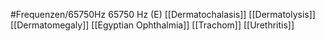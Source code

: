 #Frequenzen/65750Hz
65750 Hz (E)
[[Dermatochalasis]]
[[Dermatolysis]]
[[Dermatomegaly]]
[[Egyptian Ophthalmia]]
[[Trachom]]
[[Urethritis]]
